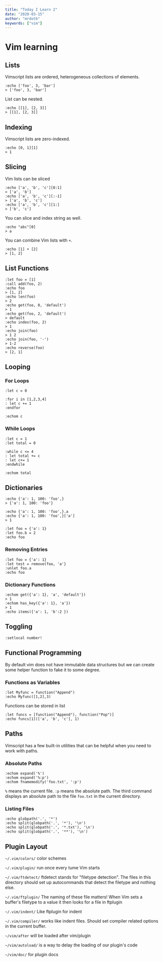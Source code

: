 ```yaml
---
title: "Today I Learn 2"
date: "2020-03-15"
author: "mrdotb"
keywords: ["vim"]
---
```


# Vim learning

## Lists

Vimscript lists are ordered, heterogeneous collections of elements.

```vim
:echo ['foo', 3, 'bar']
> ['foo', 3, 'bar']
```

List can be nested.
```vim
:echo [[1], [2, 3]]
> [[1], [2, 3]]
```

## Indexing

Vimscript lists are zero-indexed.
```vim
:echo [0, 1][1]
> 1
```

## Slicing

Vim lists can be sliced
```vim
:echo ['a', 'b', 'c'][0:1]
> ['a', 'b']
:echo ['a', 'b', 'c'][:-1]
> ['a', 'b', 'c']
:echo ['a', 'b', 'c'][1:]
> ['b', 'c']
```

You can slice and index string as well.
```vim
:echo "abc"[0]
> a
```

You can combine Vim lists with `+`.
```vim
:echo [1] + [2]
> [1, 2]
```

## List Functions

```vim
:let foo = [1]
:call add(foo, 2)
:echo foo
> [1, 2]
:echo len(foo)
> 2
:echo get(foo, 0, 'default')
> 1
:echo get(foo, 2, 'default')
> default
:echo index(foo, 2)
> 1
:echo join(foo)
> 1 2
:echo join(foo, '-')
> 1-2
:echo reverse(foo)
> [2, 1]
```

## Looping

### For Loops
```vim
:let c = 0

:for i in [1,2,3,4]
: let c += 1
:endfor

:echom c
```

### While Loops
```vim
:let c = 1
:let total = 0

:while c <= 4
: let total += c
: let c+= 1
:endwhile

:echom total
```

## Dictionaries

```vim
:echo {'a': 1, 100: 'foo',}
> {'a': 1, 100: 'foo'}

:echo {'a': 1, 100: 'foo',}.a
:echo {'a': 1, 100: 'foo',}['a']
> 1

:let foo = {'a': 1}
:let foo.b = 2
:echo foo
```

### Removing Entries
```vim
:let foo = {'a': 1}
:let test = remove(foo, 'a'}
:unlet foo.a
:echo foo
```

### Dictionary Functions
```vim
:echom get({'a': 1}, 'a', 'default'})
> 1
:echom has_key({'a': 1}, 'a'})
> 1
:echo items({'a': 1, 'b':2 })
```


## Toggling

```vim
:setlocal number!
```


## Functional Programming

By default vim does not have immutable data structures but we can create some helper function to fake it to some degree.

### Functions as Variables

```vim
:let Myfunc = function("Append")
:echo Myfunc([1,2],3)
```

Functions can be stored in list
```vim
:let funcs = [function("Append"), function("Pop")]
:echo funcs[1](['a', 'b', 'c'], 1)
```

## Paths

Vimscript has a few built-in utilities that can be helpful when you need to work with paths.

### Absolute Paths

```vim
:echom expand('%')
:echom expand('%:p')
:echom fnamemodify('foo.txt', ':p')
```

`%` means the current file.
`:p` means the absolute path.
The third command displays an absolute path to the file `foo.txt` in the current directory.


### Listing Files

```vim
:echo globpath('.', '*')
:echo split(globpath('.', '*'), '\n')
:echo split(globpath('.', '*.txt'), '\n')
:echo split(globpath('.', '**'), '\n')
```

## Plugin Layout

`~/.vim/colors/`
color schemes

`~/.vim/plugin/`
run once every tume Vim starts

`~/.vim/ftdetect/`
ftdetect stands for "filetype detection". The files in this directory should set up autocommands that detect the filetype and nothing else.

`~/.vim/ftplugin/`
The naming of these file matters! When Vim sets a buffer's filetype to a value it then looks for a file in ftplugin

`~/.vim/indent/`
Like ftplugin for indent

`~/.vim/compiler/`
works like indent files. Should set compiler related options in the current buffer.

`~/vim/after`
will be loaded after vim/plugin

`~/vim/autoload/`
is a way to delay the loading of our plugin's code

`~/vim/doc/`
for plugin docs

